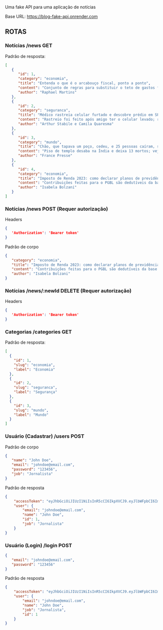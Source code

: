 Uma fake API para uma aplicação de notícias

Base URL: https://blog-fake-api.onrender.com

## ROTAS

### Notícias /news GET

Padrão de resposta:

```json
[
   {
      "id": 1,
      "category": "economia",
      "title": "Entenda o que é o arcabouço fiscal, ponto a ponto",
      "content": "Conjunto de regras para substituir o teto de gastos foi divulgado nesta quinta-feira pela equipe econômica. Objetivo é permitir gastos considerados prioritários e possibilitar o aumento dos investimentos públicos, mas sem gerar descontrole nas contas do governo.",
      "author": "Raphael Martins"
   },
   {
      "id": 2,
      "category": "seguranca",
      "title": "Médico rastreia celular furtado e descobre prédio em SP com centenas de alertas de aparelhos roubados",
      "content": "Rastreio foi feito após amigo ter o celular levado; rastreadores de outros aparelhos levados por criminosos apontavam para o mesmo local no Centro da cidade. Espaço foi alvo de busca e apreensão na terça-feira.",
      "author": "Arthur Stabile e Camila Quaresma"
   },
   {
      "id": 3,
      "category": "mundo",
      "title": "Chão, que tapava um poço, cedeu, e 25 pessoas caíram, segundo autoridades. Caso aconteceu em Indore, no centro do país, que celebra esta semana um festival hindu.",
      "content": "Piso de templo desaba na Índia e deixa 13 mortos; veja vídeo.",
      "author": "France Presse"
   },
   {
      "id": 4,
      "category": "economia",
      "title": "Imposto de Renda 2023: como declarar planos de previdência PGBL e VGBL.",
      "content": "Contribuições feitas para o PGBL são dedutíveis da base de cálculo do IR 2023 em até 12% da renda bruta tributável anual. Já o VGBL não permite o desconto.",
      "author": "Isabela Bolzani"
   }
]
```

### Notícias /news POST (Requer autorização)

Headers

```json
{
   'Authorization': 'Bearer token'
}
```

Padrão de corpo

```json
{ 
   "category": "economia",
   "title": "Imposto de Renda 2023: como declarar planos de previdência PGBL e VGBL.",
   "content": "Contribuições feitas para o PGBL são dedutíveis da base de cálculo do IR 2023 em até 12% da renda bruta tributável anual. Já o VGBL não permite o desconto.",
   "author": "Isabela Bolzani"
}
```


### Notícias /news/:newId DELETE (Requer autorização)

Headers

```json
{
   'Authorization': 'Bearer token'
}
```

### Categorias /categories GET

Padrão de resposta:

```json
[
  {
    "id": 1,
    "slug": "economia",
    "label": "Economia"
  },
  {
    "id": 2,
    "slug": "seguranca",
    "label": "Segurança"
  },
  {
    "id": 3,
    "slug": "mundo",
    "label": "Mundo"
  }
]
```

### Usuário (Cadastrar) /users POST 

Padrão de corpo

```json
{
   "name": "John Doe",
   "email": "johndoe@email.com",
   "password": "123456",
   "job": "Jornalista"
}
```

Padrão de resposta

```json
{
	"accessToken": "eyJhbGciOiJIUzI1NiIsInR5cCI6IkpXVCJ9.eyJlbWFpbCI6ImpvaG5kb2VAZW1haWwuY29tIiwiaWF0IjoxNjgxMjI2MzU1LCJleHAiOjE2ODEyMjk5NTUsInN1YiI6IjIifQ.HoHzAjg6luV9k6v8zHyewSTHsUnAKDBIbFiIS0r_joM",
	"user": {
		"email": "johndoe@email.com",
		"name": "John Doe",
		"id": 1,
		"job": "Jornalista"
	}
}
```

### Usuário (Login) /login POST 

```json
{
   "email": "johndoe@email.com",
   "password": "123456"
}
```

Padrão de resposta

```json
{
	"accessToken": "eyJhbGciOiJIUzI1NiIsInR5cCI6IkpXVCJ9.eyJlbWFpbCI6ImpvaG5kb2VAZW1haWwuY29tIiwiaWF0IjoxNjgxMjI2MzU1LCJleHAiOjE2ODEyMjk5NTUsInN1YiI6IjIifQ.HoHzAjg6luV9k6v8zHyewSTHsUnAKDBIbFiIS0r_joM",
	"user": {
		"email": "johndoe@email.com",
		"name": "John Doe",
		"job": "Jornalista",
		"id": 1
	}
}
```
